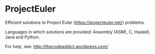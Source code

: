 ProjectEuler
============

Efficient solutions to Project Euler (https://projecteuler.net/) problems.

Languages in which solutions are provided: Assembly (ASM), C, Haskell, Java and Python.

For help, see: http://thecodeaddict.wordpress.com/
